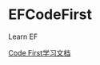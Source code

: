 # EFCodeFirst
Learn  EF

[Code First学习文档](http://www.aizhengli.com/entity-framework/entity-framework-code-first.html)
